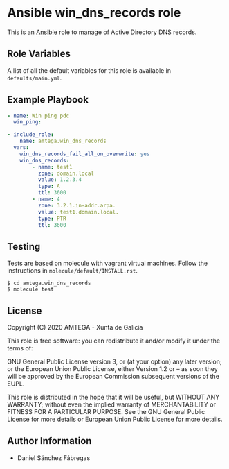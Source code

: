 # Ansible win_dns_records role

This is an [Ansible](http://www.ansible.com) role to manage of Active Directory DNS records.

## Role Variables

A list of all the default variables for this role is available in `defaults/main.yml`.

## Example Playbook

```yml
- name: Win ping pdc
  win_ping:

- include_role:
    name: amtega.win_dns_records
  vars:
    win_dns_records_fail_all_on_overwrite: yes
    win_dns_records:
        - name: test1
          zone: domain.local
          value: 1.2.3.4
          type: A
          ttl: 3600
        - name: 4
          zone: 3.2.1.in-addr.arpa.
          value: test1.domain.local.
          type: PTR
          ttl: 3600
```

## Testing

Tests are based on molecule with vagrant virtual machines. Follow the instructions in `molecule/default/INSTALL.rst`.

```shell
$ cd amtega.win_dns_records
$ molecule test
```

## License

Copyright (C) 2020 AMTEGA - Xunta de Galicia

This role is free software: you can redistribute it and/or modify it under the terms of:

GNU General Public License version 3, or (at your option) any later version; or the European Union Public License, either Version 1.2 or – as soon they will be approved by the European Commission ­subsequent versions of the EUPL.

This role is distributed in the hope that it will be useful, but WITHOUT ANY WARRANTY; without even the implied warranty of MERCHANTABILITY or FITNESS FOR A PARTICULAR PURPOSE.  See the GNU General Public License for more details or European Union Public License for more details.

## Author Information

- Daniel Sánchez Fábregas

